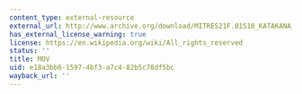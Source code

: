 ```yaml
---
content_type: external-resource
external_url: http://www.archive.org/download/MITRES21F.01S10_KATAKANA_EXERCISES/2c11.mov
has_external_license_warning: true
license: https://en.wikipedia.org/wiki/All_rights_reserved
status: ''
title: MOV
uid: e18a3bb6-1597-4bf3-a7c4-82b5c78df5bc
wayback_url: ''
---
```

